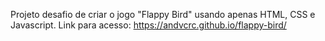 Projeto desafio de criar o jogo "Flappy Bird" usando apenas HTML, CSS e Javascript.
Link para acesso: https://andvcrc.github.io/flappy-bird/
